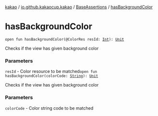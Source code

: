 [kakao](../../index.md) / [io.github.kakaocup.kakao](../index.md) / [BaseAssertions](index.md) / [hasBackgroundColor](./has-background-color.md)

# hasBackgroundColor

`open fun hasBackgroundColor(@ColorRes resId: `[`Int`](https://kotlinlang.org/api/latest/jvm/stdlib/kotlin/-int/index.html)`): `[`Unit`](https://kotlinlang.org/api/latest/jvm/stdlib/kotlin/-unit/index.html)

Checks if the view has given background color

### Parameters

`resId` - Color resource to be matched`open fun hasBackgroundColor(colorCode: `[`String`](https://kotlinlang.org/api/latest/jvm/stdlib/kotlin/-string/index.html)`): `[`Unit`](https://kotlinlang.org/api/latest/jvm/stdlib/kotlin/-unit/index.html)

Checks if the view has given background color

### Parameters

`colorCode` - Color string code to be matched